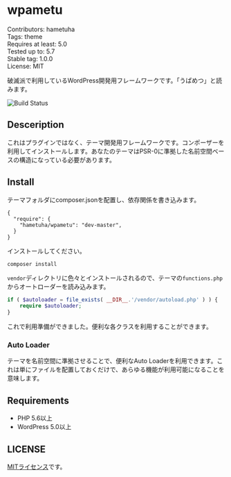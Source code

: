 # wpametu

Contributors: hametuha  
Tags: theme  
Requires at least: 5.0  
Tested up to: 5.7  
Stable tag: 1.0.0  
License: MIT

破滅派で利用しているWordPress開発用フレームワークです。「うぱめつ」と読みます。

![Build Status](https://travis-ci.org/hametuha/wpametu.svg)

## Desceription

これはプラグインではなく、テーマ開発用フレームワークです。コンポーザーを利用してインストールします。あなたのテーマはPSR-0に準拠した名前空間ベースの構造になっている必要があります。

## Install

テーマフォルダにcomposer.jsonを配置し、依存関係を書き込みます。

```
{
  "require": {
    "hametuha/wpametu": "dev-master",
  }
}
```

インストールしてください。

```
composer install
```

`vendor`ディレクトリに色々とインストールされるので、テーマの`functions.php`からオートローダーを読み込みます。

```php
if ( $autoloader = file_exists( __DIR__.'/vendor/autoload.php' ) ) {
    require $autoloader;
}
```

これで利用準備ができました。便利な各クラスを利用することができます。

### Auto Loader

テーマを名前空間に準拠させることで、便利なAuto Loaderを利用できます。これは単にファイルを配置しておくだけで、あらゆる機能が利用可能になることを意味します。

## Requirements

- PHP 5.6以上
- WordPress 5.0以上

## LICENSE

[MITライセンス](https://raw.githubusercontent.com/hametuha/wpametu/master/LICENSE)です。
